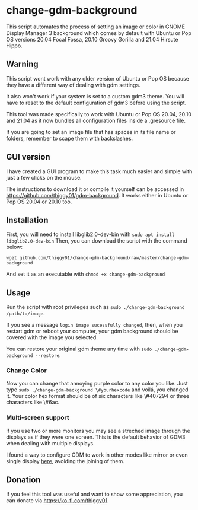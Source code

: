 # change-gdm-background

This script automates the process of setting an image or color in GNOME Display Manager 3 background
which comes by default with Ubuntu or Pop OS versions 20.04 Focal Fossa, 20.10 Groovy Gorilla and
21.04 Hirsute Hippo.

## Warning

This script wont work with any older version of Ubuntu or Pop OS because they have a different
way of dealing with gdm settings.

It also won't work if your system is set to a custom gdm3 theme. You will have to reset to the
default configuration of gdm3 before using the script.

This tool was made specifically to work with Ubuntu or Pop OS 20.04, 20.10 and 21.04 as it now
bundles all configuration files inside a .gresource file.

If you are going to set an image file that has spaces in its file name or folders, remember to
scape them with backslashes.

## GUI version

I have created a GUI program to make this task much easier and simple with just a few clicks
on the mouse.

The instructions to download it or compile it yourself can be accessed in
https://github.com/thiggy01/gdm-background.
It works either in Ubuntu or Pop OS 20.04 or 20.10 too.

## Installation

First, you will need to install libglib2.0-dev-bin with `sudo apt install libglib2.0-dev-bin`
Then, you can download the script with the command below:
```
wget github.com/thiggy01/change-gdm-background/raw/master/change-gdm-background
```
And set it as an executable with `chmod +x change-gdm-background`

## Usage

Run the script with root privileges such as `sudo ./change-gdm-background /path/to/image`.

If you see a message `login image sucessfully changed`, then, when you restart gdm or reboot your
computer, your gdm background should be covered with the image you selected.

You can restore your original gdm theme any time with `sudo ./change-gdm-background
--restore`.

### Change Color

Now you can change that annoying purple color to any color you like. Just type `sudo
./change-gdm-background \#yourhexcode` and voilá, you changed it. Your color hex format should
be of six characters like \\#407294 or three characters like \\#6ac.

### Multi-screen support

if you use two or more monitors you may see a streched image through the displays as if they were
    one screen. This is the default behavior of GDM3 when dealing with multiple displays.

I found a way to configure GDM to work in other modes like mirror or even single display
[here](https://github.com/thiggy01/change-gdm-background/issues/15), avoiding the joining of them.

## Donation

If you feel this tool was useful and want to show some appreciation, you can donate via
https://ko-fi.com/thiggy01.

